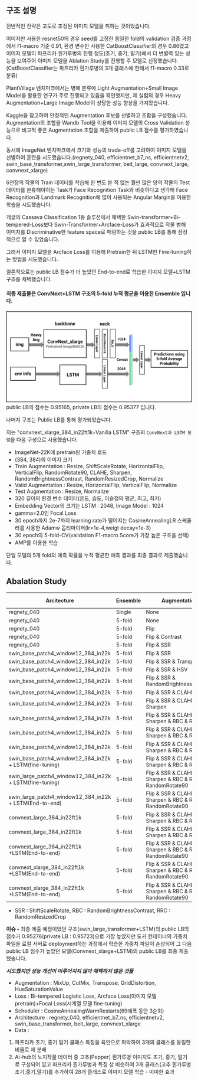 ## 구조 설명 

전반적인 전략은 고도로 조정된 이미지 모델을 취하는 것이었습니다.

이미지만 사용한 resnet50의 경우 seed를 고정한 동일한 fold의 validation 검증 과정에서 f1-macro 기준 0.91, 환경 변수만 사용한 CatBoostClassifier의 경우 0.86였고 이미지 모델이 파프리카 흰가루병의 진행 정도(초기, 중기, 말기)에서 더 변별력 있는 성능을 보여주어 이미지 모델을 Ablation Study를 진행할 주 모델로 선정했습니다.(CatBoostClassifier는 파프리카 흰가루병의 3개 클래스에 한해서 f1-macro 0.33로 분류)

PlantVillage 벤치마크에서는 병해 분류에 Light Augmentation+Small Image Model을 활용한 연구가 주로 진행되고 있음을 확인했지만, 제 실험의 경우 Heavy Augmentation+Large Image Model이 상당한 성능 향상을 가져왔습니다.

Kaggle을 참고하여 안정적인 Augmentation 후보를 선별하고 조합을 구성했습니다. Augmentation의 조합을 Wandb Tool을 이용해 이미지 모델의 Cross Validation 성능으로 비교적 좋은 Augmentation 조합을 제출하여 public LB 점수를 평가하였습니다.

동시에 ImageNet 벤치마크에서 크기와 성능의 trade-off를 고려하여 이미지 모델을 선별하여 훈련을 시도했습니다.(regnety_040, efficientnet_b7_ns, efficientnetv2, swin_base_transformer,swin_large_transformer, beit_large, convnext_large, convnext_xlarge)

6천장의 작물의 Train 데이터를 학습해 한 번도 본 적 없는 훨씬 많은 양의 작물의 Test 데이터를 분류해야하는 Task가 Face Recognition Task와 비슷하다고 생각해 Face Recognition과 Landmark Recognition에 많이 사용되는 Angular Margin을 이용한 학습을 시도했습니다.

캐글의 Cassava Classification 1등 솔루션에서 채택한 Swin-transformer+Bi-tempered-Loss보다 Swin-Transformer+Arcface-Loss가 효과적으로 작물 병해 이미지를 Discriminative한 feature space로 매핑하는 것을 public LB를 통해 잠정적으로 알 수 있었습니다.

그래서 이미지 모델을 Arcface Loss를 이용해 Pretrain한 뒤 LSTM만 Fine-tuning하는 방법을 시도했습니다.

결론적으로는 public LB 점수가 더 높았던 End-to-end로 학습한 이미지 모델+LSTM 구조를 채택했습니다. 

#### 최종 제출물은 ConvNext+LSTM 구조의 5-fold 누적 평균을 이용한 Ensemble 입니다.
![figure](https://github.com/glee1228/LG_Plant_Disease_Diagnosis/blob/main/exp/figure.png) 
public LB의 점수는 0.95165, private LB의 점수는 0.95377 입니다.

나머지 구조는 Public LB를 통해 평가되었습니다.

저는 "convnext_xlarge_384_in22ft1k+Vanilla LSTM" 구조의 ```ConvNext과 LSTM 모델```을 다음 구성으로 사용했습니다.

* ImageNet-22K에 pretrain된 가중치 로드
* (384, 384)의 이미지 크기
* Train Augmentation : Resize, ShiftScaleRotate, HorizontalFlip, VerticalFlip, RandomRotate90, CLAHE, Sharpen, RandomBrightnessContrast, RandomResizedCrop, Normalize
* Valid Augmentation : Resize, HorizontalFlip, VerticalFlip, Normalize
* Test Augmentation : Resize, Normalize
* 320 길이의 환경 변수 데이터(온도, 습도, 이슬점의 평균, 최고, 최저)
* Embedding Vector의 크기는 LSTM : 2048, Image Model : 1024
* gamma=2.0인 Focal Loss
* 30 epoch까지 2e-7까지 learning rate가 떨어지는 CosineAnnealingLR 스케줄러를 사용한 Adamw 옵티마이저(lr=1e-4,weigt decay=1e-3)
* 30 epoch의 5-fold-CV(validation F1-macro Score가 가장 높은 구조을 선택)
* AMP를 이용한 학습


단일 모델의 5개 fold의 예측 확률을 누적 평균한 예측 결과를 최종 결과로 제출했습니다.

## Abalation Study

Arcitecture	| Ensemble	| Augmentation |	Loss	 | public LB |	private LB | note |
---- |  ---- | ---- | ---- | ----  |---- |----
regnety_040  |	Single  |	None	 | CE  | 	0.91144 | 	-
regnety_040  |	5-fold  |	None	 | CE  | 	0.92673 | 	-  | + 0.015
regnety_040  |	5-fold  |	Flip	 | CE  | 	0.91809 | 	-
regnety_040  |	5-fold  |	Flip & Contrast	 | CE  | 	0.92431 | 	-
regnety_040  |	5-fold  |	Flip & SSR	 | CE  | 	0.91624 | 	-
swin_base_patch4_window12_384_in22k  |	5-fold  |	Flip & SSR	 | bi-tempered  | 	0.94607 | 	-  | + 0.03
swin_base_patch4_window12_384_in22k  |	5-fold |	Flip & SSR & Transpose	 | bi-tempered  | 	0.94169 | 	-
swin_base_patch4_window12_384_in22k  |	5-fold  |	Flip & SSR & HSV | bi-tempered  | 	0.94080 | 	-
swin_base_patch4_window12_384_in22k  |	5-fold  |	Flip & SSR & RandomBrightnessContrast | bi-tempered  | 	0.94592 | 	-
swin_base_patch4_window12_384_in22k  |	5-fold  |	Flip & SSR & CLAHE | bi-tempered  | 	0.94641 | 	-
swin_base_patch4_window12_384_in22k  |	5-fold  |	Flip & SSR & CLAHE & Sharpen | bi-tempered  | 	0.94389 | 	-
swin_base_patch4_window12_384_in22k  |	5-fold  |	Flip & SSR & CLAHE & Sharpen & RBC & RRC | bi-tempered  | 	0.94771 | -  | + 0.02
swin_base_patch4_window12_384_in22k  |	5-fold  |	Flip & SSR & CLAHE & Sharpen & RBC & RRC | CE  | 	0.9487 | -  | + 0.01
swin_base_patch4_window12_384_in22k  |	5-fold  |	Flip & SSR & CLAHE & Sharpen & RBC & RRC | Arcface  | 	0.94952 | 	-  | + 0.01
swin_base_patch4_window12_384_in22k + LSTM(fine-tuning)  |	5-fold  |	Flip & SSR & CLAHE & Sharpen & RBC & RRC | Arcface+Focal  | 	0.95093 | 	-  | + 0.01
swin_large_patch4_window12_384_in22k + LSTM(fine-tuning)  |	5-fold  |	Flip & SSR & CLAHE & Sharpen & RBC & RRC & RandomRotate90 | Arcface+Focal  | 	0.94372 | 	-
swin_large_patch4_window12_384_in22k + LSTM(End-to-end)  |	5-fold  |	Flip & SSR & CLAHE & Sharpen & RBC & RRC & RandomRotate90  | Focal  | 	0.95276 | 	0.95723 | + 0.02  (Best)
convnext_large_384_in22ft1k  |	5-fold  |	Flip & SSR & CLAHE & Sharpen & RBC & RRC | bi-tempered  | 	0.94918 | 	-
convnext_large_384_in22ft1k  |	5-fold  |	Flip & SSR & CLAHE & Sharpen & RBC & RRC | CE  | 	0.94949 | 	-
convnext_large_384_in22ft1k  +LSTM(End-to-end)  |	5-fold  |	Flip & SSR & CLAHE & Sharpen & RBC & RRC & RandomRotate90| Focal  | 	0.94996 | 	-
convnext_xlarge_384_in22ft1k  +LSTM(End-to-end)  |	5-fold  |	Flip & SSR & CLAHE & Sharpen & RBC & RRC & RandomRotate90 | Focal  | 	0.95165 | 	0.95377 | Submission
convnext_xlarge_384_in22ft1k  +LSTM(End-to-end)  |	5-fold  |	Flip & SSR & CLAHE & Sharpen & RBC & RRC & RandomRotate90 | Focal  | 	0.95431 | 	0.95553 | Unofficial

* SSR : ShiftScaleRotate, RBC : RandomBrightnessContrast, RRC : RandomResizedCrop

**이슈 -**
최종 제출 예정이었던 구조(swin_large_transformer+LSTM)의 public LB의 점수가 0.95276(private LB : 0.95723)으로 가장 높았지만 도커 컨테이너의 가중치 파일을 로컬 서버로 deployment하는 과정에서 학습한 가중치 파일이 손상되어 그 다음 public LB 점수가 높았던 모델(Convnext_xlarge+LSTM)의 public LB를 최종 제출했습니다.

***시도했지만 성능 개선이 이루어지지 않아 채택하지 않은 것들***
* Augmentation : MixUp, CutMix, Transpose, GridDistortion, HueSaturationValue
* Loss : Bi-tempered Logistic Loss, Arcface Loss(이미지 모델 pretrain)+Focal Loss(시계열 모델 fine-tuning)
* Scheduler : CosineAnnealingWarmRestarts(69에폭 동안 3순회)
* Architecture : regnety_040, efficientnet_b7_ns, efficientnetv2, swin_base_transformer, beit_large, convnext_xlarge
* Data :
1. 파프리카 초기, 중기 말기 클래스 특징을 육안으로 파악하여 3개의 클래스를 동일한 비율로 재 분배 
2. Ai-hub의 노지작물 데이터 중 고추(Pepper) 흰가루병 이미지도 초기, 중기, 말기로 구성되어 있고 파프리카 흰가루병과 특징 상 비슷하여 3개 클래스(고추 흰가루병 초기,중기,말기)를 추가하여 28개 클래스로 이미지 모델 학습 - 미미한 효과









